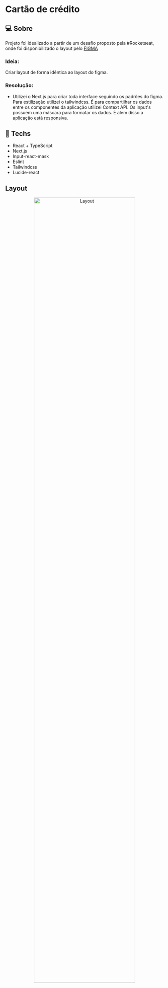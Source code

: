 # Cartão de crédito

## :computer: Sobre
Projeto foi idealizado a partir de um desafio proposto pela #Rocketseat, onde foi disponibilizado o layout pelo [FIGMA](https://www.figma.com/community/file/1222904930776225825)

### Ideia:
Criar layout de forma idêntica ao layout do figma.

### Resolução:

- Utilizei o Next.js para criar toda interface seguindo os padrões do figma. Para estilização utilizei o tailwindcss. É para compartilhar os dados entre os componentes da aplicação utilizei Context API. Os input's possuem uma máscara para formatar os dados. É alem disso a aplicação está responsiva.


 ## :rocket: Techs
 
 * React + TypeScript
 * Next.js
 * Input-react-mask
 * Eslint
 * Tailwindcss
 * Lucide-react
 

## Layout

<div align="center">
  <img alt="Layout" src="https://user-images.githubusercontent.com/84254929/232824210-09f04616-007d-4e37-a723-1ed18fecffce.gif" width="80%">
</div>



